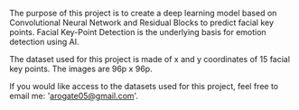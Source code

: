 The purpose of this project is to create a deep learning model based on Convolutional Neural Network and Residual Blocks to predict facial key points. Facial Key-Point Detection is the underlying basis for emotion detection using AI. 

The dataset used for this project is made of x and y coordinates of 15 facial key points. The images are 96p x 96p.

If you would like access to the datasets used for this project, feel free to email me: 'arogate05@gmail.com'.
